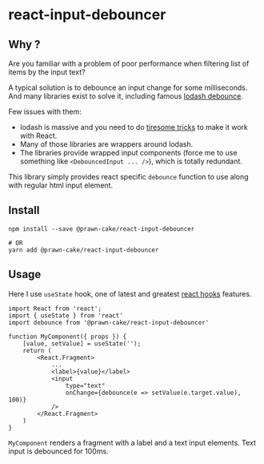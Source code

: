 # react-input-debouncer

## Why ?
Are you familiar with a problem of poor performance 
when filtering list of items by the input text?

A typical solution is to debounce an input change for some milliseconds. 
And many libraries exist to solve it, including famous [lodash debounce](https://lodash.com/docs/4.17.10#debounce).

Few issues with them: 

* lodash is massive and you need to do [tiresome tricks](https://stackoverflow.com/questions/23123138/perform-debounce-in-react-js) to make it work with React.
* Many of those libraries are wrappers around lodash.
* The libraries provide wrapped input components (force me to use something like `<DebouncedInput ... />`), which is totally redundant.

This library simply provides react specific `debounce` function to use along with regular html input element.


## Install

    npm install --save @prawn-cake/react-input-debouncer
    
    # OR
    yarn add @prawn-cake/react-input-debouncer
    

## Usage

Here I use `useState` hook, one of latest and greatest [react hooks](https://reactjs.org/docs/hooks-intro.html) features.
    
    import React from 'react';
    import { useState } from 'react'
    import debounce from '@prawn-cake/react-input-debouncer'
    
    function MyComponent({ props }) {
        [value, setValue] = useState(''); 
        return (
            <React.Fragment>
                ...
                <label>{value}</label>
                <input 
                    type="text"
                    onChange={debounce(e => setValue(e.target.value), 100)}
                />
            </React.Fragment>
        )
    }
    
`MyComponent` renders a fragment with a label and a text input elements. 
Text input is debounced for 100ms.